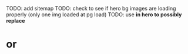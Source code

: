 <!-- TODO: Fix logo -->
<!-- TODO: update components from <div> to <section> -->
<!-- TODO: add header wrapper to navbar -->
<!-- TODO: create page layout component -->
<!-- TODO: add footer -->
<!-- TODO: fix links to socials -->
<!-- TODO: add background images with paralax -->
<!-- TODO: download fonts -->
<!-- TODO: add robot.txt -->
<!-- TODO: adjust height of sections -->
TODO: add sitemap
TODO: check to see if hero bg images are loading properly (only one img loaded at pg load)
TODO: use <strong> in hero to possibly replace <h1> or <h2>